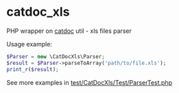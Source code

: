 catdoc_xls
=========

PHP wrapper on [catdoc](https://github.com/petewarden/catdoc) util - xls files parser

Usage example:

```php
$Parser = new \CatDocXls\Parser;
$result = $Parser->parseToArray('path/to/file.xls');
print_r($result);
```

See more examples in [test/CatDocXls/Test/ParserTest.php](ParserTest.php)